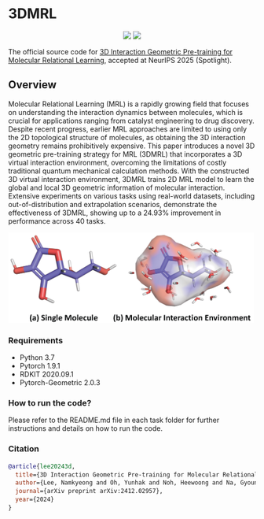 # 3DMRL

<p align="center">   
    <a href="https://pytorch.org/" alt="PyTorch">
      <img src="https://img.shields.io/badge/PyTorch-%23EE4C2C.svg?e&logo=PyTorch&logoColor=white" /></a>
    <a href="https://neurips.cc/" alt="Conference">
        <img src="https://img.shields.io/badge/NeurIPS'25-brightgreen" /></a>
</p>

The official source code for [3D Interaction Geometric Pre-training for Molecular Relational Learning](https://arxiv.org/abs/2412.02957), accepted at NeurIPS 2025 (Spotlight).

## Overview
Molecular Relational Learning (MRL) is a rapidly growing field that focuses on understanding the interaction dynamics between molecules, which is crucial for applications ranging from catalyst engineering to drug discovery. Despite recent progress, earlier MRL approaches are limited to using only the 2D topological structure of molecules, as obtaining the 3D interaction geometry remains prohibitively expensive. This paper introduces a novel 3D geometric pre-training strategy for MRL (3DMRL) that incorporates a 3D virtual interaction environment, overcoming the limitations of costly traditional quantum mechanical calculation methods. With the constructed 3D virtual interaction environment, 3DMRL trains 2D MRL model to learn the global and local 3D geometric information of molecular interaction. Extensive experiments on various tasks using real-world datasets, including out-of-distribution and extrapolation scenarios, demonstrate the effectiveness of 3DMRL, showing up to a 24.93% improvement in performance across 40 tasks.

<img src="assets/mol_interaction.png" width="500px"></img> 


### Requirements
- Python 3.7
- Pytorch 1.9.1
- RDKIT 2020.09.1
- Pytorch-Geometric 2.0.3

### How to run the code?
Please refer to the README.md file in each task folder for further instructions and details on how to run the code.

### Citation

```BibTex
@article{lee20243d,
  title={3D Interaction Geometric Pre-training for Molecular Relational Learning},
  author={Lee, Namkyeong and Oh, Yunhak and Noh, Heewoong and Na, Gyoung S and Xu, Minkai and Wang, Hanchen and Fu, Tianfan and Park, Chanyoung},
  journal={arXiv preprint arXiv:2412.02957},
  year={2024}
}
```